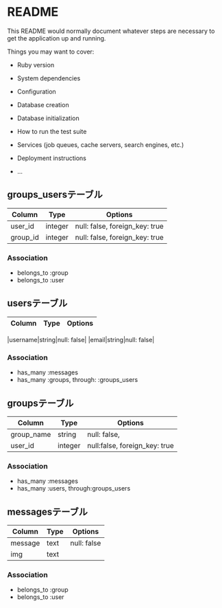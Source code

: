 # README

This README would normally document whatever steps are necessary to get the
application up and running.

Things you may want to cover:

* Ruby version

* System dependencies

* Configuration

* Database creation

* Database initialization

* How to run the test suite

* Services (job queues, cache servers, search engines, etc.)

* Deployment instructions

* ...

## groups_usersテーブル

|Column|Type|Options|
|------|----|-------|
|user_id|integer|null: false, foreign_key: true|
|group_id|integer|null: false, foreign_key: true|

### Association
- belongs_to :group
- belongs_to :user

## usersテーブル

|Column|Type|Options|
|------|----|-------|

|username|string|null: false|
|email|string|null: false|

### Association
- has_many :messages
- has_many :groups, through: :groups_users



## groupsテーブル

|Column|Type|Options|
|------|----|-------|
|group_name|string|null: false, |
|user_id|integer|null:false, foreign_key: true|


### Association
- has_many :messages
- has_many :users, through:groups_users


## messagesテーブル

|Column|Type|Options|
|------|----|-------|
|message|text|null: false|
|img|text| |

### Association
- belongs_to :group
- belongs_to :user



